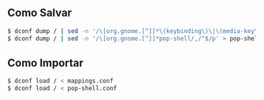 ## Como Salvar

```sh
$ dconf dump / | sed -n '/\[org.gnome.[^]]*\(keybinding\)\|\(media-key\).*$/,/^$/p' > mappings.conf
$ dconf dump / | sed -n '/\[org.gnome.[^]]*pop-shell/,/^$/p' > pop-shell.conf
```

## Como Importar

```sh
$ dconf load / < mappings.conf
$ dconf load / < pop-shell.conf
```
